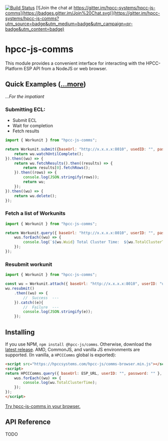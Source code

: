 [![Build Status](https://travis-ci.org/hpcc-systems/hpcc-js-comms.svg?branch=master)](https://travis-ci.org/hpcc-systems/hpcc-js-comms)
[![Join the chat at https://gitter.im/hpcc-systems/hpcc-js-comms](https://badges.gitter.im/Join%20Chat.svg)](https://gitter.im/hpcc-systems/hpcc-js-comms?utm_source=badge&utm_medium=badge&utm_campaign=pr-badge&utm_content=badge)

# hpcc-js-comms
This module provides a convenient interface for interacting with the HPCC-Platform ESP API from a NodeJS or web browser.

## Quick Examples ([...more](https://github.com/hpcc-systems/hpcc-js-comms/blob/master/test/esp/ecl/Workunit.ts))
_...For the impatiant_

###  Submitting ECL:
* Submit ECL
* Wait for completion
* Fetch results

```js
import { Workunit } from "hpcc-js-comms";

return Workunit.submit({baseUrl: "http://x.x.x.x:8010", usedID: "", password: ""}, "hthor", "'Hello and Welcome!';").then((wu) => {
    return wu.watchUntilComplete();
}).then((wu) => {
    return wu.fetchResults().then((results) => {
        return results[0].fetchRows();
    }).then((rows) => {
        console.log(JSON.stringify(rows));
        return wu;
    });
}).then((wu) => {
    return wu.delete();
});
```

###  Fetch a list of Workunits

```js
import { Workunit } from "hpcc-js-comms";

return Workunit.query({ baseUrl: "http://x.x.x.x:8010", userID: "", password: "" }, { State: "completed", LastNDays: 7, Count: 3 }).then((wus) => {
    wus.forEach((wu) => {
        console.log(`${wu.Wuid} Total Cluster Time:  ${wu.TotalClusterTime}`);
    });
});
```

### Resubmit workunit
```js
import { Workunit } from "hpcc-js-comms";

const wu = Workunit.attach({ baseUrl: "http://x.x.x.x:8010", userID: "userID", password: "pw" }, "W20170401-082211");
wu.resubmit()
    .then((wu) => {
        //  Success  ---
    }).catch((e){
        //  Failure  ---
        console.log(JSON.stringify(e));
    });
```

## Installing

If you use NPM, `npm install @hpcc-js/comms`. Otherwise, download the [latest release](https://github.com/hpcc-systems/hpcc-js-comms/releases/latest).  AMD, CommonJS, and vanilla JS environments are supported. (In vanilla, a `HPCCComms` global is exported):

```html
<script src="https://hpccsystems.com/hpcc-js/comms-browser.min.js"></script>
<script>
return HPCCComms.query({ baseUrl: ESP_URL, userID: "", password: "" }, {}).then((wus) => {
    wus.forEach((wu) => {
        console.log(wu.TotalClusterTime);
    });
});
</script>
```

[Try hpcc-js-comms in your browser.](https://tonicdev.com/npm/@hpcc-js/comms)

## API Reference

TODO